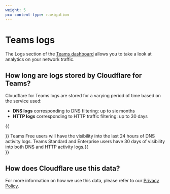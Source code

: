 ```yaml
---
weight: 5
pcx-content-type: navigation
---
```


# Teams logs

The Logs section of the [Teams dashboard](https://dash.teams.cloudflare.com/) allows you to take a look at analytics on your network traffic.

<DirectoryListing path="/analytics/logs" />

## How long are logs stored by Cloudflare for Teams?

Cloudflare for Teams logs are stored for a varying period of time based on the service used:

- **DNS logs** corresponding to DNS filtering: up to six months
- **HTTP logs** corresponding to HTTP traffic filtering: up to 30 days

{{<Aside>}}  Teams Free users will have the visibility into the last 24 hours of DNS activity logs. Teams
  Standard and Enterprise users have 30 days of visibility into both DNS and HTTP activity logs.{{</Aside>}}

## How does Cloudflare use this data?

For more information on how we use this data, please refer to our [Privacy Policy](https://www.cloudflare.com/en-gb/application/privacypolicy/).
